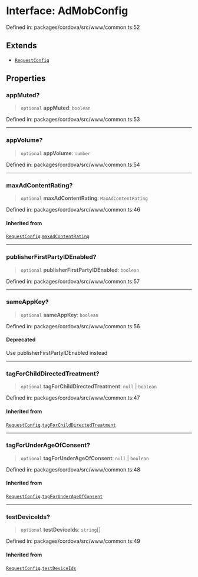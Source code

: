 # Interface: AdMobConfig

Defined in: packages/cordova/src/www/common.ts:52

## Extends

- [`RequestConfig`](RequestConfig.md)

## Properties

### appMuted?

> `optional` **appMuted**: `boolean`

Defined in: packages/cordova/src/www/common.ts:53

***

### appVolume?

> `optional` **appVolume**: `number`

Defined in: packages/cordova/src/www/common.ts:54

***

### maxAdContentRating?

> `optional` **maxAdContentRating**: `MaxAdContentRating`

Defined in: packages/cordova/src/www/common.ts:46

#### Inherited from

[`RequestConfig`](RequestConfig.md).[`maxAdContentRating`](RequestConfig.md#maxadcontentrating)

***

### publisherFirstPartyIDEnabled?

> `optional` **publisherFirstPartyIDEnabled**: `boolean`

Defined in: packages/cordova/src/www/common.ts:57

***

### ~~sameAppKey?~~

> `optional` **sameAppKey**: `boolean`

Defined in: packages/cordova/src/www/common.ts:56

#### Deprecated

Use publisherFirstPartyIDEnabled instead

***

### tagForChildDirectedTreatment?

> `optional` **tagForChildDirectedTreatment**: `null` \| `boolean`

Defined in: packages/cordova/src/www/common.ts:47

#### Inherited from

[`RequestConfig`](RequestConfig.md).[`tagForChildDirectedTreatment`](RequestConfig.md#tagforchilddirectedtreatment)

***

### tagForUnderAgeOfConsent?

> `optional` **tagForUnderAgeOfConsent**: `null` \| `boolean`

Defined in: packages/cordova/src/www/common.ts:48

#### Inherited from

[`RequestConfig`](RequestConfig.md).[`tagForUnderAgeOfConsent`](RequestConfig.md#tagforunderageofconsent)

***

### testDeviceIds?

> `optional` **testDeviceIds**: `string`[]

Defined in: packages/cordova/src/www/common.ts:49

#### Inherited from

[`RequestConfig`](RequestConfig.md).[`testDeviceIds`](RequestConfig.md#testdeviceids)
